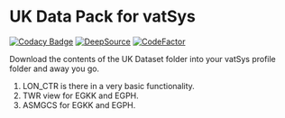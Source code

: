 # UK Data Pack for vatSys
[![Codacy Badge](https://app.codacy.com/project/badge/Grade/54cf78067f5240078fc6227daf23c783)](https://www.codacy.com/gh/chssn/uk-dataset/dashboard?utm_source=github.com&amp;utm_medium=referral&amp;utm_content=chssn/uk-dataset&amp;utm_campaign=Badge_Grade) [![DeepSource](https://deepsource.io/gh/chssn/uk-dataset.svg/?label=active+issues&show_trend=true)](https://deepsource.io/gh/chssn/uk-dataset/?ref=repository-badge) [![CodeFactor](https://www.codefactor.io/repository/github/chssn/uk-dataset/badge)](https://www.codefactor.io/repository/github/chssn/uk-dataset)

Download the contents of the UK Dataset folder into your vatSys profile folder and away you go.

  1. LON_CTR is there in a very basic functionality.
  2. TWR view for EGKK and EGPH.
  3. ASMGCS for EGKK and EGPH.
